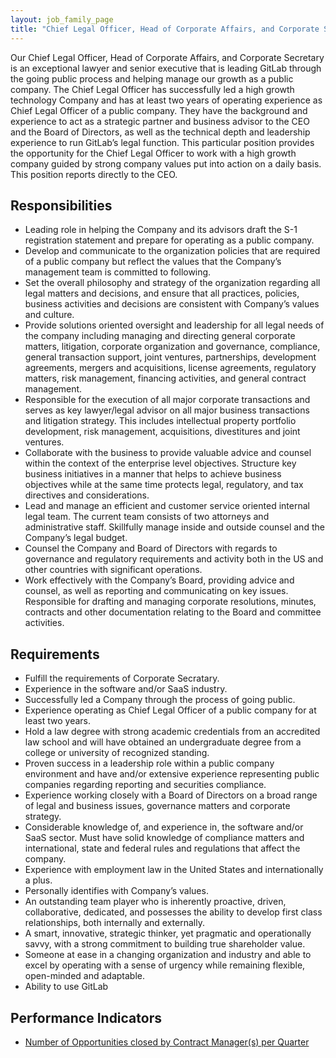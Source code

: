 ```yaml
---
layout: job_family_page
title: "Chief Legal Officer, Head of Corporate Affairs, and Corporate Secretary"
---
```

Our Chief Legal Officer, Head of Corporate Affairs, and Corporate Secretary is an exceptional lawyer and senior executive that is leading GitLab through the going public process and helping manage our growth as a public company. The Chief Legal Officer has successfully led a high growth technology Company and has at least two years of operating experience as Chief Legal Officer of a public company.  They have the background and experience to act as a strategic partner and business advisor to the CEO and the Board of Directors, as well as the technical depth and leadership experience to run GitLab’s legal function. This particular position provides the opportunity for the Chief Legal Officer to work with a high growth company guided by strong company values put into action on a daily basis. This position reports directly to the CEO.

## Responsibilities

- Leading role in helping the Company and its advisors draft the S-1 registration statement and prepare for operating as a public company.
- Develop and communicate to the organization policies that are required of a public company but reflect the values that the Company’s management team is committed to following.
- Set the overall philosophy and strategy of the organization regarding all legal matters and decisions, and ensure that all practices, policies, business activities and decisions are consistent with Company’s values and culture.
- Provide solutions oriented oversight and leadership for all legal needs of the company including managing and directing general corporate matters, litigation, corporate organization and governance, compliance, general transaction support, joint ventures, partnerships, development agreements, mergers and acquisitions, license agreements, regulatory matters, risk management, financing activities, and general contract management.
- Responsible for the execution of all major corporate transactions and serves as key lawyer/legal advisor on all major business transactions and litigation strategy. This includes intellectual property portfolio development, risk management, acquisitions, divestitures and joint ventures.
- Collaborate with the business to provide valuable advice and counsel within the context of the enterprise level objectives. Structure key business initiatives in a manner that helps to achieve business objectives while at the same time protects legal, regulatory, and tax directives and considerations.
- Lead and manage an efficient and customer service oriented internal legal team. The current team consists of two attorneys and administrative staff. Skillfully manage inside and outside counsel and the Company’s legal budget.
- Counsel the Company and Board of Directors with regards to governance and regulatory requirements and activity both in the US and other countries with significant operations.
- Work effectively with the Company’s Board, providing advice and counsel, as well as reporting and communicating on key issues. Responsible for drafting and managing corporate resolutions, minutes, contracts and other documentation relating to the Board and committee activities.

## Requirements

- Fulfill the requirements of Corporate Secratary.
- Experience in the software and/or SaaS industry.
- Successfully led a Company through the process of going public.
- Experience operating as Chief Legal Officer of a public company for at least two years.
- Hold a law degree with strong academic credentials from an accredited law school and will have obtained an undergraduate degree from a college or university of recognized standing.
- Proven success in a leadership role within a public company environment and have and/or extensive experience representing public companies regarding reporting and securities compliance.
- Experience working closely with a Board of Directors on a broad range of legal and business issues, governance matters and corporate strategy.
- Considerable knowledge of, and experience in, the software and/or SaaS sector. Must have solid knowledge of compliance matters and international, state and federal rules and regulations that affect the company.
- Experience with employment law in the United States and internationally a plus.
- Personally identifies with Company’s values.
- An outstanding team player who is inherently proactive, driven, collaborative, dedicated, and possesses the ability to develop first class relationships, both internally and externally.
- A smart, innovative, strategic thinker, yet pragmatic and operationally savvy, with a strong commitment to building true shareholder value.
- Someone at ease in a changing organization and industry and able to excel by operating with a sense of urgency while remaining flexible, open-minded and adaptable.
- Ability to use GitLab

## Performance Indicators

- [Number of Opportunities closed by Contract Manager(s) per Quarter](/handbook/legal/#number-of-opportunities-closed-by-contract-managers-per-quarter--66)
